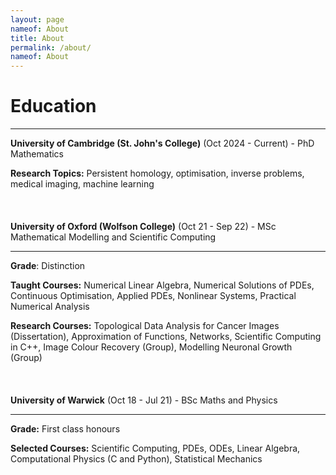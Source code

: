 ```yaml
---
layout: page
nameof: About
title: About
permalink: /about/
nameof: About
---
```

# Education
---

**University of Cambridge (St. John's College)** (Oct 2024 - Current) - PhD Mathematics

**Research Topics:** Persistent homology, optimisation, inverse problems, medical imaging, machine learning \
\
\
\
**University of Oxford (Wolfson College)** (Oct 21 - Sep 22) - MSc Mathematical Modelling and Scientific Computing

---

**Grade**: Distinction

**Taught Courses:** Numerical Linear Algebra, Numerical Solutions of PDEs, Continuous Optimisation, Applied PDEs, Nonlinear Systems, Practical Numerical Analysis

**Research Courses:** Topological Data Analysis for Cancer Images (Dissertation), Approximation of Functions, Networks, Scientific Computing in C++, Image Colour Recovery (Group), Modelling Neuronal Growth (Group)\
\
\
\
**University of Warwick** (Oct 18 - Jul 21) - BSc Maths and Physics

---

**Grade:** First class honours

**Selected Courses:** Scientific Computing, PDEs, ODEs, Linear Algebra, Computational Physics (C and Python), Statistical Mechanics


